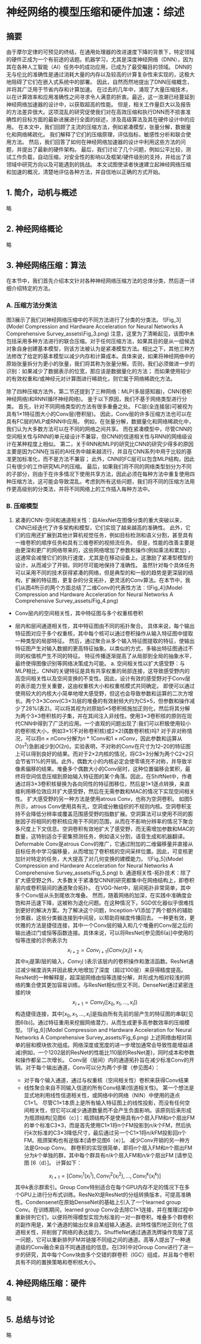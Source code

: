 # 神经网络的模型压缩和硬件加速：综述

## 摘要

由于摩尔定律的可预见的终结，在通用处理器的改进速度下降的背景下，特定领域的硬件正成为一个有前途的话题。机器学习，尤其是深度神经网络（DNN），因为其在各种人工智能（AI）任务中的成功应用，已成为了最受瞩目的领域。  DNN的无与伦比的准确性是通过消耗大量的内存以及较高的计算复杂性来实现的，这极大地阻碍了它们在嵌入式系统中的部署。 因此，自然而然地提出了DNN压缩概念，并将其广泛用于节省内存和计算加速。 在过去的几年中，涌现了大量压缩技术，以在计算效率和应用准确性之间寻求令人满意的折衷。最近，这一浪潮已经蔓延到神经网络加速器的设计中，以获取超高的性能。 但是，相关工作量巨大以及报告的方法差异很大。这项混乱的研究促使我们对在高效压缩和执行DNN而不损害准确性的目标方面的最新进展进行全面的综述，涉及高级算法及其在硬件设计中的应用。 在本文中，我们回顾了主流的压缩方法，例如紧凑模型，张量分解，数据量化和网络稀疏化。 我们解释了它们的压缩原理，评估指标，敏感性分析和联合使用方法。 然后，我们回答了如何在神经网络加速器的设计中利用这些方法的问题，并提出了最新的硬件架构。 最后，我们讨论了几个问题，例如公平比较，测试工作负载，自动压缩，对安全性的影响以及框架/硬件级别的支持，并给出了该领域中研究方向以及可能遇到的挑战。 本文试图使读者快速建立起神经网络压缩和加速的概况，清楚地评估各种方法，并自信地以正确的方式开始。  

##  1. 简介，动机与概述

略

##  2. 神经网络概论

略

##  3. 神经网络压缩：算法

在本节中，我们首先介绍本文针对各种神经网络压缩方法的总体分类，然后逐一详细介绍特定的方法。

### A. 压缩方法分类法

图3展示了我们对神经网络压缩中的不同方法进行了分类的分类法。
![Fig_3](Model Compression and Hardware Acceleration for Neural Networks A Comprehensive Survey_assets\Fig_3.png)
注意，这里为了清晰起见，该图中未包括采用多种方法进行的联合压缩。对于任何压缩方法，如果其目的是从一组候选对象自身创建基本模型，则该方法被认为是紧凑模型方法。相比之下，其他三种方法修改了给定的基本模型以减少内存和计算成本。具体来说，如果将神经网络中的原始张量拆分为更小的张量，我们将其称为张量分解。否则，我们必须做进一步的识别：如果减少了数据表示的位宽，那应该是数据量化的方法； 而如果使用较少的有效权重和/或神经元对计算图进行稀疏化，则它属于网络稀疏化方法。

除了四种压缩方法外，第二节还提到了三种网络：MLP(多层感知器)，CNN(卷积神经网络)和RNN(循环神经网络)。 鉴于以下原因，我们不基于网络类型进行分类。 首先，针对不同网络类型的方法有很多重叠之处。  FC层(全连接层)可被视为具有1×1特征图大小的Conv层(卷积层)。 因此，Conv层的许多压缩方法也可以在具有FC层的MLP或RNN中应用。 例如，在张量分解，数据量化和网络稀疏化中，我们认为大多数方法可以在不同的网络之间共享。 而在紧凑模型中，尽管CNN的空间相关性与RNN的单元级设计不兼容，但CNN的信道相关性与RNN的网络级设计在某种程度上相似。 第二，关于RNN和MLP的研究比CNN的研究少得多的原因主要是因为CNN在当前的AI任务中越来越流行，并且在CNN系列中用于比较的基准更加标准化，而不是方法不兼容； 此外，CNN的FC层可以包含MLP结构，因此只有很少的工作研究MLP的压缩。 最后，如果我们将不同的网络类型划分为不同的子部分，则由于在许多情况下使用共享方法，因此必须在每种方法中重复使用四种压缩方法，这可能会导致混乱。考虑到所有这些问题，我们将不同的压缩方法用作更高级别的分类法，并将不同网络上的工作插入每种方法中。
### B. 压缩模型
1. 紧凑的CNN-空间和通道相关性：自AlexNet在图像分类的重大突破以来，CNN已经迭代了许多架构和模型，它们实现了越来越高的准确性。 此外，它们的应用还扩展到其他计算机视觉任务，例如目标检测和语义分割，甚至具有一维卷积的顺序任务和具有三维卷积的视频流任务。 但是，性能的改善主要是由更深和更广的网络带来的，这些网络增加了参数和操作(例如乘法和累加) ，这通常会减慢它们的执行速度，尤其是在移动设备上。这激励了紧凑型模型的设计，从而减少了开销，同时尽可能地保持了准确性。
虽然针对每个具体任务可以采用不同的技术获得紧凑的网络，但是典型的和一般的趋势是更深层的结构，扩展的特征图，更复杂的分支拓扑，更灵活的Conv算法。在本节中，我们从图4所示的两个方面总结了二维Conv的代表性方法：![Fig_4](Model Compression and Hardware Acceleration for Neural Networks A Comprehensive Survey_assets/Fig_4.png)
- Conv层内的空间相关性，其中特征图与多个权重核卷积

- 层内和层间通道相关性，其中特征图由不同的拓扑聚合。 具体来说，每个输出特征图对应于多个权重核，其中每个核可以通过卷积操作从输入特征图中提取一种类型的局部特征。 然后，通过聚合从多个输入特征图提取的特征，使输出特征图产生对输入数据的更高特征抽象。以类似的方式，多输出特征图通过不同的权值核产生不同的特征。 特征传播逐渐提高了从局部到全局的抽象水平，最终使得图像识别等网络决策成为可能。
	a. 空间相关性以扩大感受野：与MLP相比，CNN的关键特征是具有共享权重的局部连接，这导致感受野内的高空间相关性以及空间变换的不变性。因此，设计有效的感受野对于Conv层的表示能力至关重要，这由权重核大小和权重核模式共同确定。
	即使可以通过使用较大的内核大小简单地增大感受野，但这也会导致参数和运算的二次方增长。两个3×3Conv(C3×3)层的堆叠的有效射频大约为C5×5，但参数和操作减少了28%(表2)。可以将其视为对原始5×5卷积核施加正则化，然后将其分解为两个3×3卷积核的子集，并在其间注入非线性。使用3×3卷积核的原则在现代CNN中得到了广泛的应用。一个直观的问题出现了:我们可以积极使用较小的卷积核大小，例如3×1(不对称卷积核)或2×2(偶数卷积核)吗?
	对于非对称情况，可以将$n×n$Conv分解为$n*1$Conv和$1×n$Conv，因此参数和运算从$O(n^2)$急剧减少到$O(2n)$。实验表明，不对称的Conv在尺寸为12–20的特征图上可以得到良好的结果。而对于2×2内核的情况，将C3×3分解为两个C2×2只会节省11%的开销。此外，偶数大小的内核必定会使零填充不对称，并导致半像素偏移的结果。堆叠多个偶数大小的Conv层时，这种位置偏移会累积，最终将空间信息压缩到原始输入特征图的某个角落。因此，在ShiftNet中，作者通过将3×3卷积核替换为各向同性的特征图移位，然后是1×1逐点转换，来直接利用移位效应并扩大感受野，然后在无需参数和MAC的情况下实现空间相关性。
	扩大感受野的另一种方法是使用atrous Conv，也称为空洞卷积。 如图5所示，atrous Conv使用具有孔，空洞或分散组织的不规则内核。空洞卷积支持不会降低分辨率或覆盖范围感受野的指数扩展。空洞算法可以使用不同的膨胀因子将相同的卷积核应用于不同的范围，从而在不影响分辨率的情况下聚合多尺度上下文信息。空洞卷积有效地扩大了感受野，而无需增加参数和MAC的数量，这特别适合于密集预测任务，例如语义分割，语音生成和机器翻译。Deformable Conv是atrous Conv的推广，它通过附加的二维偏移量并直接从目标任务中学习偏移量，从而增加了卷积核的空间采样位置。因此，可变核更加针对特定的任务，大大提高了对几何变换的建模能力。
	![Fig_5](Model Compression and Hardware Acceleration for Neural Networks A Comprehensive Survey_assets/Fig_5.png)
	b. 通道相关性-拓扑技术：除了扩大感受野之外，大多数关于紧凑型CNN的研究都集中在网络结构上，即卷积层内或卷积层间的通道聚合拓扑。
	在VGG-Net中，层间拓扑非常简单，其中多个Conv层从头到尾依次堆叠。 然而，随着网络的加深，在实践中准确度会饱和并迅速下降，这被称为退化问题。在这种情况下，SGD优化器似乎很难找到更好的解决方案。为了解决这个问题，Inception-V1添加了两个额外的辅助分类器，这些分类器连接到中间层，以帮助将梯度传播回去。
	一种更有效，更优雅的方法是捷径连接，其中一个Conv层的输入和几个堆叠的Conv层之后的输出通过门或恒等函数连接。具体来说，可以将ResNet[参见图6(a)]中使用的恒等连接的示例表示为
	$$
	x_{l+2}=Conv_{l+1}(Conv_l(x_l))+x_l
	$$
	其中$x_l$是第$l$层的输入，$Conv_l(·)$表示该层内的卷积操作和激活函数。ResNet通过减少梯度消失并因此极大地增加了深度（超过100层）来获得精度提高。ResNet的一种解释是，超深层网络由恒等连接分解，并形成为相对较浅的网络的集合使其更加容易训练。与ResNet相似但又不同，DenseNet通过紧密连接的块
	$$
	x_{l+1}=Conv_l([x_0,x_1,...,x_l])
	$$
	构造捷径连接，其中$[x_0,x_1,...,x_l]$是指由所有先前的层产生的特征图的串联[见图6(b)]。通过特征重用来挖掘网络潜力，从而生成更多高参数效率的压缩模型。
	![Fig_6](Model Compression and Hardware Acceleration for Neural Networks A Comprehensive Survey_assets/Fig_6.png)
	上述网络由相对简单的层和模块依次组成。网络深度或宽度的进一步增加通常会导致性能增益递减(例如，一个1202层的ResNet的性能比110层的ResNet差)，同时成本和参数和操作都呈二次增长。
  Conv层（层间）内的通道拓扑旨在减少标准Conv的开销。对于每个输出通道，Conv可以分为两个步骤（参见图4）：
   - 对于每个输入通道，通过与权重核（空间相关性）卷积来获得Conv结果
   - 线性聚合来自不同输入信道的所有Conv结果(信道相关性)。
  第一个想法是显式地利用线性信道相关性，或网络中的网络（NIN）中使用的逐点C1×1。 尽管C1×1本质上是所有输入特征图上的线性投影，而没有任何空间相关性，但它可以减少通道数量而不会产生负面影响。该原则后来形成为瓶颈结构[见图6（c）]：瓶颈结构不是使用具有$n$个扇入FM和$n$个扇出FM的单个标准C3×3，而是首先使用C1×1将n个FM投影到$n/k$个FM，然后执行$k$次标准的C3×3降低尺寸，最后通过另一个C1×1将$n/k$FM投影回$n$个FM。瓶颈架构也有逆版本[请参见图6（e）]。
  减少Conv开销的另一种方法是Group Conv。 群卷积的实现很简单，即将$n$个扇入FM和$n$个扇出FM分为$k$个单独的群，其中每个群具有$n/k$个扇入FM和$n/k$个扇出FM [请参见图 [6（d）]。 计算如下：
  
  $$
  x_{l+1}=[Conv^1_l(x^1_l),Conv^2_l(x^2_l),...,Conv^k_l(x^k_l)]
	$$
	其中$k$表示群索引。Group Conv特别适合在每个GPU内存不足的情况下在多个GPU上进行分布式训练。ResNeXt是ResNet的分组转换版本，可提高准确性。Condensenet在原始DenseNet的基础上引入了一个learned group Conv。在训练期间，learned group Conv会去除C1×1连接，并在推理过程中重新排列它们，以便将所得模型实现为标准的一对一群卷积。堆叠多个群卷积的副作用是，某个通道的输出仅来自某组输入通道。此特性强烈地正则化了信道相关性，并削弱了网络的表达能力。ShuffleNet通过通道洗牌操作克服了这一问题，它可以重新排列FM并链接不同组之间的通道。高等人提出了一种通道级的Conv融合来自不同通道组的信息。在[39]中对Group Conv进行了进一步的研究，其中每个Conv块由多个交错的群卷积（IGC）组成，并且每个卷积具有不同的置换策略和卷积核大小。

## 4. 神经网络压缩：硬件

略

## 5. 总结与讨论

略
